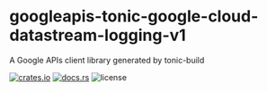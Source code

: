 # googleapis-tonic-google-cloud-datastream-logging-v1

A Google APIs client library generated by tonic-build

[![crates.io](https://img.shields.io/crates/v/googleapis-tonic-google-cloud-datastream-logging-v1)](https://crates.io/crates/googleapis-tonic-google-cloud-datastream-logging-v1)
[![docs.rs](https://img.shields.io/docsrs/googleapis-tonic-google-cloud-datastream-logging-v1)](https://docs.rs/googleapis-tonic-google-cloud-datastream-logging-v1)
![license](https://img.shields.io/crates/l/googleapis-tonic-google-cloud-datastream-logging-v1)
